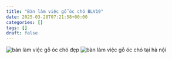 ```yaml
---
title: "Bàn làm việc gỗ óc chó BLV19"
date: 2025-03-28T07:21:58+00:00
categories: []
tags: []
draft: false
---
```

![bàn làm việc gỗ óc chó đẹp](/img/ban-lv/blv19/ban-lam-viec-go-oc-cho-blv19-1.webp)
![bàn làm việc gỗ óc chó tại hà nội](/img/ban-lv/blv19/ban-lam-viec-go-oc-cho-blv19-2.webp)